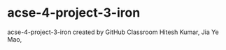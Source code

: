 # acse-4-project-3-iron
acse-4-project-3-iron created by GitHub Classroom
Hitesh Kumar, Jia Ye Mao, 
